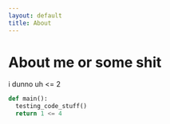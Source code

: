 ```yaml
---
layout: default
title: About
---
```

# About me or some shit

i dunno uh <= 2


```python
def main():
  testing_code_stuff()
  return 1 <= 4
```

